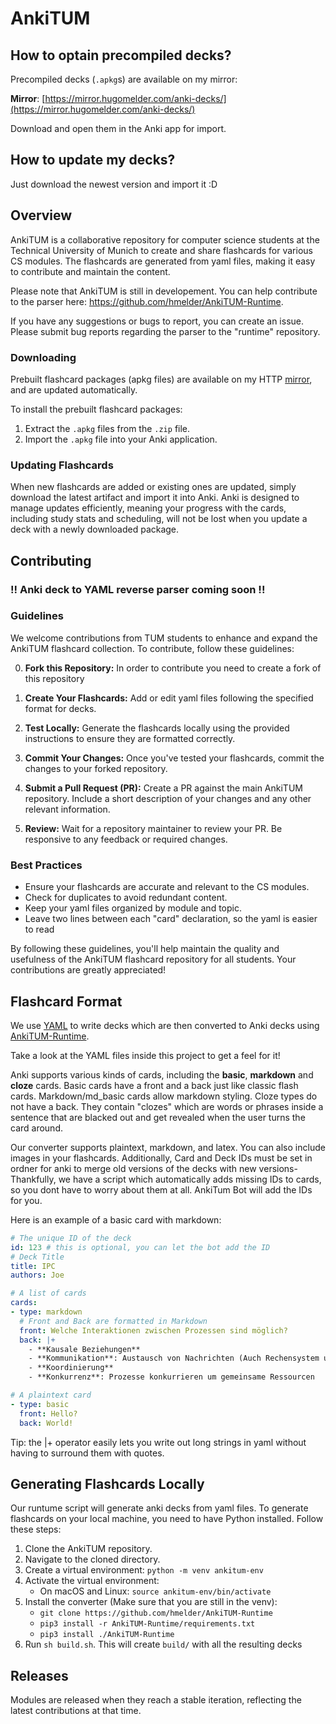 # AnkiTUM

## How to optain precompiled decks?

Precompiled decks (`.apkg`s) are available on my mirror:

**Mirror**: [https://mirror.hugomelder.com/anki-decks/](https://mirror.hugomelder.com/anki-decks/)

Download and open them in the Anki app for import.

## How to update my decks?

Just download the newest version and import it :D

## Overview
AnkiTUM is a collaborative repository for computer science students at the Technical University of Munich to create and share flashcards for various CS modules. The flashcards are generated from yaml files, making it easy to contribute and maintain the content.

Please note that AnkiTUM is still in developement. You can help contribute to the parser here: https://github.com/hmelder/AnkiTUM-Runtime.

If you have any suggestions or bugs to report, you can create an issue. Please submit bug reports regarding the parser to the "runtime" repository.

### Downloading
Prebuilt flashcard packages (apkg files) are available on my HTTP [mirror](https://mirror.hugomelder.com/anki-decks/), and are updated automatically.

To install the prebuilt flashcard packages:

1. Extract the `.apkg` files from the `.zip` file.
2. Import the `.apkg` file into your Anki application.

### Updating Flashcards
When new flashcards are added or existing ones are updated, simply download the
latest artifact and import it into Anki. Anki is designed to manage updates
efficiently, meaning your progress with the cards, including study stats and
scheduling, will not be lost when you update a deck with a newly downloaded
package.


## Contributing

### !! Anki deck to YAML reverse parser coming soon !!

### Guidelines
We welcome contributions from TUM students to enhance and expand the AnkiTUM
flashcard collection. To contribute, follow these guidelines:

0. **Fork this Repository:** In order to contribute you need to create a fork of this repository

1. **Create Your Flashcards:** Add or edit yaml files following the specified format for decks.
2. **Test Locally:** Generate the flashcards locally using the provided instructions to ensure they are formatted correctly.
3. **Commit Your Changes:** Once you've tested your flashcards, commit the changes to your forked repository.
4. **Submit a Pull Request (PR):** Create a PR against the main AnkiTUM repository. Include a short description of your changes and any other relevant information.
5. **Review:** Wait for a repository maintainer to review your PR. Be responsive to any feedback or required changes.

### Best Practices
- Ensure your flashcards are accurate and relevant to the CS modules.
- Check for duplicates to avoid redundant content.
- Keep your yaml files organized by module and topic.
- Leave two lines between each "card" declaration, so the yaml is easier to read

By following these guidelines, you'll help maintain the quality and usefulness
of the AnkiTUM flashcard repository for all students. Your contributions are
greatly appreciated!


## Flashcard Format
We use [YAML](https://yaml.org/) to write decks which are then converted to Anki decks using [AnkiTUM-Runtime](https://github.com/hmelder/AnkiTUM-Runtime).

Take a look at the YAML files inside this project to get a feel for it!

Anki supports various kinds of cards, including the **basic**, **markdown** and **cloze**
cards. Basic cards have a front and a back just like classic flash cards. Markdown/md_basic cards allow markdown styling. 
Cloze types do not have a back. They contain "clozes" which are words or phrases
inside a sentence that are blacked out and get revealed when the user turns the
card around.

Our converter supports plaintext, markdown, and latex. You can also include images in your flashcards.
Additionally, Card and Deck IDs must be set in ordner for anki to merge old versions of the decks with new versions-
Thankfully, we have a script which automatically adds missing IDs to cards, so you dont have to worry about them at all.
AnkiTum Bot will add the IDs for you.

Here is an example of a basic card with markdown:

```yaml
# The unique ID of the deck
id: 123 # this is optional, you can let the bot add the ID
# Deck Title
title: IPC
authors: Joe

# A list of cards 
cards:
- type: markdown
  # Front and Back are formatted in Markdown
  front: Welche Interaktionen zwischen Prozessen sind möglich?
  back: |+
    - **Kausale Beziehungen**
    - **Kommunikation**: Austausch von Nachrichten (Auch Rechensystem unabhängig)
    - **Koordinierung**
    - **Konkurrenz**: Prozesse konkurrieren um gemeinsame Ressourcen

# A plaintext card
- type: basic
  front: Hello?
  back: World!
```

Tip: the |+ operator easily lets you write out long strings in yaml without having to surround them with quotes. 


## Generating Flashcards Locally
Our runtume script will generate anki decks from yaml files.
To generate flashcards on your local machine, you need to have Python installed. Follow these steps:

1. Clone the AnkiTUM repository.
2. Navigate to the cloned directory.
3. Create a virtual environment: `python -m venv ankitum-env`
4. Activate the virtual environment:
   - On macOS and Linux: `source ankitum-env/bin/activate`
5. Install the converter (Make sure that you are still in the venv):
   - `git clone https://github.com/hmelder/AnkiTUM-Runtime`
   - `pip3 install -r AnkiTUM-Runtime/requirements.txt`
   - `pip3 install ./AnkiTUM-Runtime`
6. Run `sh build.sh`. This will create `build/` with all the resulting decks

## Releases

Modules are released when they reach a stable iteration, reflecting the latest
contributions at that time.
